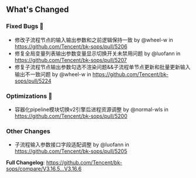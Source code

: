 <!-- Release notes generated using configuration in .github/release.yml at master -->

## What's Changed
### Fixed Bugs 👾
* 修改子流程节点的输入输出参数和之前逻辑保持一致 by @wheel-w in https://github.com/Tencent/bk-sops/pull/5206
* 修复全局变量列表输出参数变量显示切换开关未禁用问题 by @luofann in https://github.com/Tencent/bk-sops/pull/5207
* 修复子流程节点输出参数勾选不渲染问题&&子流程单节点更新和批量更新输入输出不一致问题 by @wheel-w in https://github.com/Tencent/bk-sops/pull/5224

### Optimizations 🦾
* 容器化pipeline模块切换v2引擎后进程资源调整 by @normal-wls in https://github.com/Tencent/bk-sops/pull/5200

### Other Changes
* 子流程输入参数接口字段适配调整 by @luofann in https://github.com/Tencent/bk-sops/pull/5205


**Full Changelog**: https://github.com/Tencent/bk-sops/compare/V3.16.5...V3.16.6